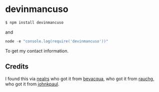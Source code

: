 
# devinmancuso

```bash
$ npm install devinmancuso
```

and

```js
node -e "console.log(require('devinmancuso'))"
```

To get my contact information.

## Credits

I found this via [nealrs](https://github.com/nealrs) who got it from [bevacqua](https://github.com/bevacqua), who got it from [rauchg](https://github.com/rauchg), who got it from [johnkpaul](https://github.com/johnkpaul).
